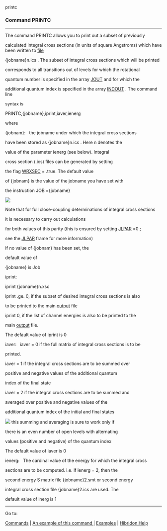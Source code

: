 printc


###   Command PRINTC


------------------------------


The command PRINTC allows you to print out a subset of previously

calculated integral cross sections (in units of square Angstroms) which have been written to  [file](files.html)

{jobname}n.ics .  The subset of integral cross sections which will be printed

corresponds to all transitions out of levels for which the rotational

quantum number is specified in the array  [JOUT](jout.html)   and for which the

additional quantum index is specified in the array  [INDOUT](indout.html)  . The command line

syntax is


PRINTC,{jobname},iprint,iaver,ienerg


where

{jobnam}:   the jobname under which the integral cross sections

have been stored as  {jobname}n.ics .  Here  n  denotes the

value of the parameter ienerg (see below).  Integral

cross section (.ics) files can be generated by setting

the flag  [WRXSEC](prxsec.html)   = .true.  The default value

of  {jobnam}  is the value of the jobname you have set with

the instruction   JOB ={jobname}


![](cautionsmall.gif)

Note that for full close-coupling determinations of integral cross sections

it is necessary to carry out calculations

for both values of this parity (this is ensured by setting   [JLPAR](jlpar.html)  =0 ;

see the  [JLPAR](jlpar.html)   frame for more information)


If no value of  {jobnam} has been set, the

default value of

{jobname}  is  Job


iprint:

iprint  {jobname}n.xsc


iprint .ge. 0, if the subset of desired integral cross sections is also

to be printed to the main  [output](output.html)   file


iprint   0, if the list of channel energies is also to be printed to the

main  [output](output.html)   file.


The default value of iprint is 0


iaver:    iaver = 0 if the full matrix of integral cross sections is to be

printed.


iaver = 1 if the integral cross sections are to be summed over

positive and negative values of the additional quantum

index of the final state


iaver = 2 if the integral cross sections are to be summed and

averaged over positive and negative values of the

additional quantum index of the initial and final states


![](cautionsmall.gif)  this summing and averaging is sure to work only if

there is an even number of open levels with alternating

values (positive and negative) of the quantum index


The default value of iaver is 0


ienerg:   The cardinal value of the energy for which the integral cross

sections are to be computed.  i.e.  if ienerg = 2, then the

second energy  S  matrix file  {jobname}2.smt  or second energy

integral cross section file  {jobname}2.ics  are used.  The

default value of inerg is 1


------------------------------


Go to:


[Commands](commands.html)   |  [An example of this command |](printc.ex.html) [Examples](examples.html)   |  [Hibridon Help](hibhelp.html)
